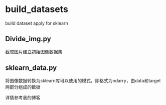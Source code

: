 # build_datasets
build dataset apply for sklearn

## Divide_img.py

截取图片建立初始图像数据集

## sklearn_data.py

将图像数据转换为sklearn库可以使用的模式，即格式为ndarry，由data和target两部分组成的数据


详情参考我的博客
